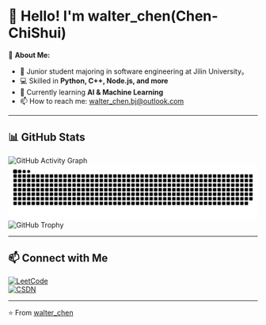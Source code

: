 # 👋 Hello! I'm walter_chen(Chen-ChiShui)  

🔭 **About Me:**  
- 🚀 Junior student majoring in software engineering at Jilin University。
- 💻 Skilled in **Python, C++, Node.js, and more**  
- 🌱 Currently learning **AI & Machine Learning**  
- 📫 How to reach me: [walter_chen.bj@outlook.com](mailto:walter_chen.bj@outlook.com)  

---


## 📊 GitHub Stats  

![GitHub Activity Graph](https://github-readme-activity-graph.vercel.app/graph?username=ChenChiShui&theme=github-dark)
![GitHub Snake](https://github.com/ChenChiShui/ChenChiShui/blob/output/github-contribution-grid-snake.svg)
![GitHub Trophy](https://github-profile-trophy.vercel.app/?username=ChenChiShui&theme=darkhub&column=2&title=Commits,Experience)

---

## 📫 Connect with Me 

[![LeetCode](https://img.shields.io/badge/-LeetCode-orange?style=flat&logo=LeetCode&logoColor=white)](https://leetcode.cn/u/walter_chen/)  
[![CSDN](https://img.shields.io/badge/-CSDN-red?style=flat&logo=C&logoColor=white)]((https://blog.csdn.net/m0_72113406?spm=1000.2115.3001.5343))  


---

⭐️ From [walter_chen](https://github.com/ChenChiShui)
